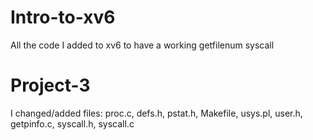 # Intro-to-xv6
All the code I added to xv6 to have a working getfilenum syscall

# Project-3
I changed/added files: 
proc.c, defs.h, pstat.h, Makefile, usys.pl, user.h, getpinfo.c, syscall.h, syscall.c

